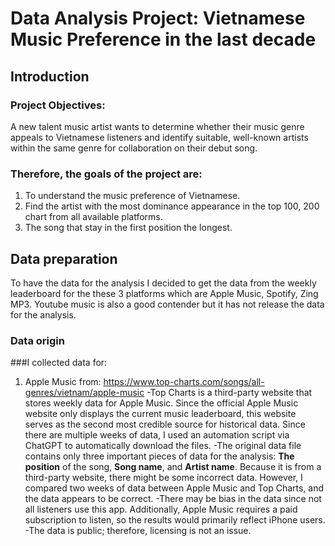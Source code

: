 # Data Analysis Project: Vietnamese Music Preference in the last decade
## Introduction
### Project Objectives:
A new talent music artist wants to determine whether their music genre appeals to Vietnamese listeners and identify suitable, well-known artists within the same genre for collaboration on their debut song.
### Therefore, the goals of the project are: 
1. To understand the music preference of Vietnamese. 
2. Find the artist with the most dominance appearance in the top 100, 200 chart from all available platforms. 
3. The song that stay in the first position the longest.

## Data preparation
To have the data for the analysis I decided to get the data from the weekly leaderboard for the these 3 platforms which are Apple Music, Spotify, Zing MP3. Youtube music is also a good contender but it has not release the data for the analysis.
### Data origin
###I collected data for:
1. Apple Music from: https://www.top-charts.com/songs/all-genres/vietnam/apple-music
-Top Charts is a third-party website that stores weekly data for Apple Music. Since the official Apple Music website only displays the current music leaderboard, this website serves as the second most credible source for historical data. Since there are multiple weeks of data, I used an automation script via ChatGPT to automatically download the files.
-The original data file contains only three important pieces of data for the analysis: **The position** of the song, **Song name**, and **Artist name**.
Because it is from a third-party website, there might be some incorrect data. However, I compared two weeks of data between Apple Music and Top Charts, and the data appears to be correct.
-There may be bias in the data since not all listeners use this app. Additionally, Apple Music requires a paid subscription to listen, so the results would primarily reflect iPhone users.
-The data is public; therefore, licensing is not an issue.
